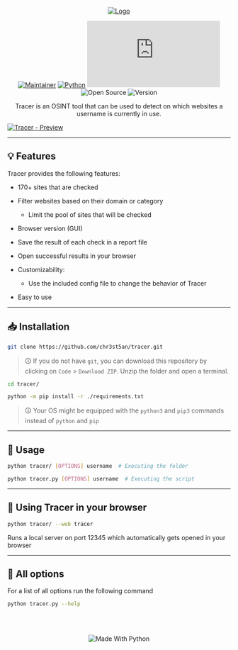 <div align="center">

[![Logo](https://i.imgur.com/HV5KtwO.png)](https://github.com/chr3st5an/tracer)

[![Maintainer](https://img.shields.io/badge/Maintainer-chr3st5an-cyan.svg)](https://github.com/chr3st5an)
[![Python](https://img.shields.io/badge/Python->=3.7-yellow.svg)](https://www.python.org/downloads/release/python-3712/)
[![GitHub license](https://badgen.net/github/license/Naereen/Strapdown.js)](https://github.com/Naereen/StrapDown.js/blob/master/LICENSE)
![Open Source](https://badgen.net/badge/Open%20Source/Yes/blue?icon=github)
![Version](https://img.shields.io/badge/Version-1.0.2-blue.svg)

Tracer is an OSINT tool that can be used to detect on which websites a username is currently in use.

</div>

[![Tracer - Preview](https://i.imgur.com/QTtt9oZ.jpg)](https://github.com/chr3st5an/tracer)

---

## 💡 Features

Tracer provides the following features:

- 170+ sites that are checked

- Filter websites based on their domain or category

  - Limit the pool of sites that will be checked

- Browser version (GUI)

- Save the result of each check in a report file

- Open successful results in your browser

- Customizability:

  - Use the included config file to change the behavior of Tracer

- Easy to use

---

## 📥 Installation

```bash
git clone https://github.com/chr3st5an/tracer.git
```

> 🛈 If you do not have `git`, you can download this repository by clicking on `Code` > `Download ZIP`. Unzip the folder and open a terminal.

```bash
cd tracer/
```

```bash
python -m pip install -r ./requirements.txt
```

> 🛈 Your OS might be equipped with the `python3` and `pip3` commands instead of `python` and `pip`
---

## 🔨 Usage

```bash
python tracer/ [OPTIONS] username  # Executing the folder
```

```bash
python tracer.py [OPTIONS] username  # Executing the script
```

---

## 🍿 Using Tracer in your browser

```bash
python tracer/ --web tracer
```

Runs a local server on port 12345 which automatically gets opened in your browser

---

## 👀 All options

For a list of all options run the following command

```bash
python tracer.py --help
```

</br></br>

<div align="center">

![Made With Python](https://ForTheBadge.com/images/badges/made-with-python.svg)

</div>
